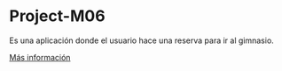 # Project-M06

Es una aplicación donde el usuario hace una reserva para ir al gimnasio. 

[Más información](www.google.es)
